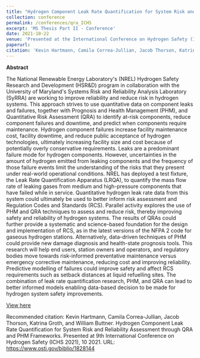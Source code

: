 ```yaml
---
title: "Hydrogen Component Leak Rate Quantification for System Risk and Reliability Assessment through QRA and PHM Frameworks"
collection: conference
permalink: /conferences/qra_ICHS
excerpt: 'MS Thesis Part II - Conference'
date: 2021-10-22
venue: 'Presented at the International Conference on Hydrogen Safety (ICHS 2021), 21-23 September 2021'
paperurl: 
citation: 'Kevin Hartmann, Camila Correa-Jullian, Jacob Thorson, Katrina Groth, and William Buttner. Hydrogen Component Leak Rate Quantification for System Risk and Reliability Assessment through QRA and PHM Frameworks. Presented at 9th International Conference on Hydrogen Safety (ICHS 2021), 10 2021. URL: https://www.osti.gov/biblio/1828144'
---
```

**Abstract**

The National Renewable Energy Laboratory's (NREL) Hydrogen Safety Research and Development (HSR&D) program in collaboration with the University of Maryland's Systems Risk and Reliability Analysis Laboratory (SyRRA) are working to improve reliability and reduce risk in hydrogen systems. This approach strives to use quantitative data on component leaks and failures, together with Prognosis and Health Management (PHM), and Quantitative Risk Assessment (QRA) to identify at-risk components, reduce component failures and downtime, and predict when components require maintenance. Hydrogen component failures increase facility maintenance cost, facility downtime, and reduce public acceptance of hydrogen technologies, ultimately increasing facility size and cost because of potentially overly conservative requirements. Leaks are a predominant failure mode for hydrogen components. However, uncertainties in the amount of hydrogen emitted from leaking components and the frequency of those failure events limit the understanding of the risks that they present under real-world operational conditions. NREL has deployed a test fixture, the Leak Rate Quantification Apparatus (LRQA), to quantify the mass flow rate of leaking gases from medium and high-pressure components that have failed while in service. Quantitative hydrogen leak rate data from this system could ultimately be used to better inform risk assessment and Regulation Codes and Standards (RCS). Parallel activity explores the use of PHM and QRA techniques to assess and reduce risk, thereby improving safety and reliability of hydrogen systems. The results of QRAs could further provide a systematic and science-based foundation for the design and implementation of RCS, as in the latest versions of the NFPA 2 code for gaseous hydrogen stations. Alternatively, data-driven techniques of PHM could provide new damage diagnosis and health-state prognosis tools. This research will help end users, station owners and operators, and regulatory bodies move towards risk-informed preventative maintenance versus emergency corrective maintenance, reducing cost and improving reliability. Predictive modelling of failures could improve safety and affect RCS requirements such as setback distances at liquid refuelling sites. The combination of leak rate quantification research, PHM, and QRA can lead to better informed models enabling data-based decision to be made for hydrogen system safety improvements.


[View here](https://github.com/CamCorreaJullian/CamCorreaJullian.github.io/files/8911080/79598_qra_ichs.pdf)

Recommended citation: Kevin Hartmann, Camila Correa-Jullian, Jacob Thorson, Katrina Groth, and William Buttner. Hydrogen Component Leak Rate Quantification for System Risk and Reliability Assessment through QRA and PHM Frameworks. Presented at 9th International Conference on Hydrogen Safety (ICHS 2021), 10 2021. URL: https://www.osti.gov/biblio/1828144
